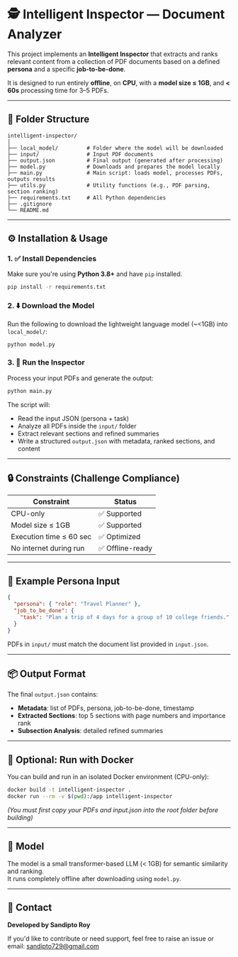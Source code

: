 # 🕵️ Intelligent Inspector — Document Analyzer

This project implements an **Intelligent Inspector** that extracts and ranks relevant content from a collection of PDF documents based on a defined **persona** and a specific **job-to-be-done**.  

It is designed to run entirely **offline**, on **CPU**, with a **model size ≤ 1GB**, and **< 60s** processing time for 3–5 PDFs.

---

## 📁 Folder Structure

```
intelligent-inspector/
│
├── local_model/         # Folder where the model will be downloaded
├── input/               # Input PDF documents
├── output.json          # Final output (generated after processing)
├── model.py             # Downloads and prepares the model locally
├── main.py              # Main script: loads model, processes PDFs, outputs results
├── utils.py             # Utility functions (e.g., PDF parsing, section ranking)
├── requirements.txt     # All Python dependencies
├── .gitignore
└── README.md
```

---

## ⚙️ Installation & Usage

### 1. ✅ Install Dependencies

Make sure you're using **Python 3.8+** and have `pip` installed.

```bash
pip install -r requirements.txt
```

### 2. ⬇️ Download the Model

Run the following to download the lightweight language model (~<1GB) into `local_model/`:

```bash
python model.py
```

### 3. 🚀 Run the Inspector

Process your input PDFs and generate the output:

```bash
python main.py
```

The script will:
- Read the input JSON (persona + task)
- Analyze all PDFs inside the `input/` folder
- Extract relevant sections and refined summaries
- Write a structured `output.json` with metadata, ranked sections, and content

---

## 🔒 Constraints (Challenge Compliance)

| Constraint | Status |
|------------|--------|
| CPU-only | ✅ Supported |
| Model size ≤ 1GB | ✅ Supported |
| Execution time ≤ 60 sec | ✅ Optimized |
| No internet during run | ✅ Offline-ready |

---

## 👤 Example Persona Input

```json
{
  "persona": { "role": "Travel Planner" },
  "job_to_be_done": {
    "task": "Plan a trip of 4 days for a group of 10 college friends."
  }
}
```

PDFs in `input/` must match the document list provided in `input.json`.

---

## 📦 Output Format

The final `output.json` contains:
- **Metadata**: list of PDFs, persona, job-to-be-done, timestamp
- **Extracted Sections**: top 5 sections with page numbers and importance rank
- **Subsection Analysis**: detailed refined summaries

---

## 🐳 Optional: Run with Docker

You can build and run in an isolated Docker environment (CPU-only):

```bash
docker build -t intelligent-inspector .
docker run --rm -v $(pwd):/app intelligent-inspector
```

*(You must first copy your PDFs and input.json into the root folder before building)*

---

## 🧠 Model

The model is a small transformer-based LLM (< 1GB) for semantic similarity and ranking.  
It runs completely offline after downloading using `model.py`.

---

## 📩 Contact

**Developed by Sandipto Roy**

If you'd like to contribute or need support, feel free to raise an issue or email: sandipto729@gmail.com